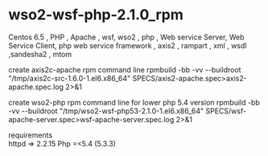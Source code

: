 # wso2-wsf-php-2.1.0_rpm
Centos 6.5  , PHP , Apache , wsf,  wso2 , php , Web service Server, Web Service Client, php web service framework , axis2 , rampart , xml , wsdl ,sandesha2 , mtom

create axis2c-apache  rpm command line 
rpmbuild -bb -vv --buildroot "/tmp/axis2c-src-1.6.0-1.el6.x86_64" SPECS/axis2-apache.spec>axis2-apache.spec.log 2>&1

create wso2-php rpm command line for lower php 5.4 version
rpmbuild -bb -vv --buildroot "/tmp/wso2-wsf-php53-2.1.0-1.el6.x86_64" SPECS/wsf-apache-server.spec>wsf-apache-server.spec.log 2>&1

requirements </br>
httpd => 2.2.15
Php =<5.4 (5.3.3)
